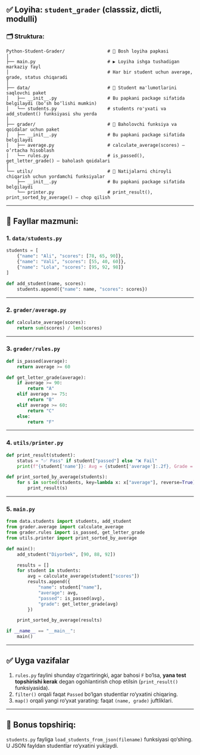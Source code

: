 ## ✅ Loyiha: `student_grader` (classsiz, dictli, modulli)

### 🗂 Struktura:

```
Python-Student-Grader/                # 📁 Bosh loyiha papkasi
│
├── main.py                           # ▶️ Loyiha ishga tushadigan markaziy fayl
│                                     # Har bir student uchun average, grade, status chiqaradi
│
├── data/                             # 📁 Student ma'lumotlarini saqlovchi paket
│   ├── __init__.py                   # Bu papkani package sifatida belgilaydi (bo‘sh bo‘lishi mumkin)
│   └── students.py                   # students ro'yxati va add_student() funksiyasi shu yerda
│
├── grader/                           # 📁 Baholovchi funksiya va qoidalar uchun paket
│   ├── __init__.py                   # Bu papkani package sifatida belgilaydi
│   ├── average.py                    # calculate_average(scores) — o‘rtacha hisoblash
│   └── rules.py                      # is_passed(), get_letter_grade() — baholash qoidalari
│
└── utils/                            # 📁 Natijalarni chiroyli chiqarish uchun yordamchi funksiyalar
    ├── __init__.py                   # Bu papkani package sifatida belgilaydi
    └── printer.py                    # print_result(), print_sorted_by_average() — chop qilish
```

---

## 📄 Fayllar mazmuni:

### 1. `data/students.py`

```python
students = [
    {"name": "Ali", "scores": [78, 65, 90]},
    {"name": "Vali", "scores": [55, 40, 60]},
    {"name": "Lola", "scores": [95, 92, 98]}
]

def add_student(name, scores):
    students.append({"name": name, "scores": scores})
```

---

### 2. `grader/average.py`

```python
def calculate_average(scores):
    return sum(scores) / len(scores)
```

---

### 3. `grader/rules.py`

```python
def is_passed(average):
    return average >= 60

def get_letter_grade(average):
    if average >= 90:
        return "A"
    elif average >= 75:
        return "B"
    elif average >= 60:
        return "C"
    else:
        return "F"
```

---

### 4. `utils/printer.py`

```python
def print_result(student):
    status = "✅ Pass" if student["passed"] else "❌ Fail"
    print(f"{student['name']}: Avg = {student['average']:.2f}, Grade = {student['grade']}, {status}")

def print_sorted_by_average(students):
    for s in sorted(students, key=lambda x: x["average"], reverse=True):
        print_result(s)
```

---

### 5. `main.py`

```python
from data.students import students, add_student
from grader.average import calculate_average
from grader.rules import is_passed, get_letter_grade
from utils.printer import print_sorted_by_average

def main():
    add_student("Diyorbek", [90, 88, 92])

    results = []
    for student in students:
        avg = calculate_average(student["scores"])
        results.append({
            "name": student["name"],
            "average": avg,
            "passed": is_passed(avg),
            "grade": get_letter_grade(avg)
        })

    print_sorted_by_average(results)

if __name__ == "__main__":
    main()
```

---

## ✅ Uyga vazifalar

1. `rules.py` faylini shunday o‘zgartiringki, agar bahosi `F` bo‘lsa, **yana test topshirishi kerak** degan ogohlantirish chop etilsin (`print_result()` funksiyasida).
2. `filter()` orqali faqat `Passed` bo‘lgan studentlar ro‘yxatini chiqaring.
3. `map()` orqali yangi ro‘yxat yarating: faqat `(name, grade)` juftliklari.

---

## 🎁 Bonus topshiriq:

`students.py` fayliga `load_students_from_json(filename)` funksiyasi qo‘shing. U JSON fayldan studentlar ro‘yxatini yuklaydi.
